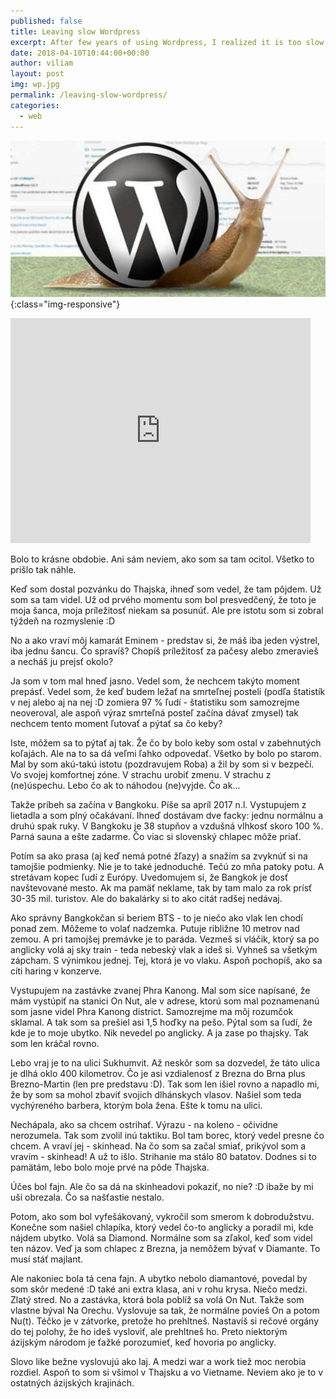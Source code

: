 ```yaml
---
published: false
title: Leaving slow Wordpress
excerpt: After few years of using Wordpress, I realized it is too slow for me. So I moved my blog to much faster solution, called Jekyll.
date: 2018-04-10T10:44:00+00:00
author: viliam
layout: post
img: wp.jpg
permalink: /leaving-slow-wordpress/
categories:
  - web
---
```


![Wordpress is very slow](/images/wpslow.jpg){:class="img-responsive"}
<iframe width="480" height="360" src="https://www.youtube.com/embed/2ET8hsW6xAk" frameborder="0"> </iframe>

Bolo to krásne obdobie. Ani sám neviem, ako som sa tam ocitol. Všetko to prišlo tak náhle.

Keď som dostal pozvánku do Thajska, ihneď som vedel, že tam pôjdem. Už som sa tam videl. Už od prvého momentu som bol presvedčený, že 
toto je moja šanca, moja príležitosť niekam sa posunúť. Ale pre istotu som si zobral týždeň na rozmyslenie :D 

No a ako vraví môj kamarát Eminem - predstav si, že máš iba jeden výstrel, iba jednu šancu. Čo spravíš? Chopíš príležitosť za pačesy
alebo zmeravieš a necháš ju prejsť okolo? 

Ja som v tom mal hneď jasno. Vedel som, že nechcem takýto moment prepásť. Vedel som, že keď budem ležať na smrteľnej posteli (podľa
štatistík v nej alebo aj na nej :D zomiera 97 % ľudí - štatistiku som samozrejme neoveroval, ale aspoň výraz smrteľná posteľ začína
dávať zmysel) tak nechcem tento moment ľutovať a pýtať sa čo keby?

Iste, môžem sa to pýtať aj tak. Že čo by bolo keby som ostal v zabehnutých koľajách. Ale na to sa dá veľmi ľahko odpovedať. Všetko by
bolo po starom. Mal by som akú-takú istotu (pozdravujem Roba) a žil by som si v bezpečí. Vo svojej komfortnej zóne. V strachu urobiť 
zmenu. V strachu z (ne)úspechu. Lebo čo ak to náhodou (ne)vyjde. Čo ak...

Takže príbeh sa začína v Bangkoku. Píše sa apríl 2017 n.l. Vystupujem z lietadla a som plný očakávaní. Ihneď dostávam dve facky: jednu
normálnu a druhú spak ruky. V Bangkoku je 38 stupňov a vzdušná vlhkosť skoro 100 %. Parná sauna a ešte zadarme. Čo viac si slovenský
chlapec môže priať. 

Potím sa ako prasa (aj keď nemá potné žľazy) a snažím sa zvyknúť si na tamojšie podmienky. Nie je to také jednoduché. Tečú zo mňa 
patoky potu. A stretávam kopec ľudí z Európy. Uvedomujem si, že Bangkok je dosť navštevované mesto. Ak ma pamäť neklame, tak by tam
malo za rok prísť 30-35 mil. turistov. Ale do bakalárky si to ako citát radšej nedávaj. 

Ako správny Bangkokčan si beriem BTS - to je niečo ako vlak len chodí ponad zem. Môžeme to volať nadzemka. Putuje ribližne 10 metrov
nad zemou. A pri tamojšej premávke je to paráda. Vezmeš si vláčik, ktorý sa po anglicky volá aj sky train - teda nebeský vlak a ideš si.
Vyhneš sa všetkým zápcham. S výnimkou jednej. Tej, ktorá je vo vlaku. Aspoň pochopíš, ako sa cíti haring v konzerve.

Vystupujem na zastávke zvanej Phra Kanong. Mal som síce napísané, že mám vystúpiť na stanici On Nut, ale v adrese, ktorú som mal 
poznamenanú som jasne videl Phra Kanong district. Samozrejme ma môj rozumčok sklamal. A tak som sa prešiel asi 1,5 hoďky na pešo. 
Pýtal som sa ľudí, že kde je to moje ubytko. Nik nevedel po anglicky. A ja zase po thajsky. Tak som len kráčal rovno. 

Lebo vraj je to na ulici Sukhumvit. Až neskôr som sa dozvedel, že táto ulica je dlhá oklo 400 kilometrov. Čo je asi vzdialenosť
z Brezna do Brna plus Brezno-Martin (len pre predstavu :D). Tak som len išiel rovno a napadlo mi, že by som sa mohol zbaviť svojich
dlhánskych vlasov. Našiel som teda vychýreného barbera, ktorým bola žena. Ešte k tomu na ulici.

Nechápala, ako sa chcem ostrihať. Výrazu - na koleno - očividne nerozumela. Tak som zvolil inú taktiku. Bol tam borec, ktorý vedel
presne čo chcem. A vraví jej - skinhead. Na čo som sa začal smiať, prikývol som a vravím - skinhead! A už to išlo. Strihanie ma
stálo 80 batatov. Dodnes si to pamätám, lebo bolo moje prvé na pôde Thajska.

Účes bol fajn. Ale čo sa dá na skinheadovi pokaziť, no nie? :D ibaže by mi uši obrezala. Čo sa našťastie nestalo.

Potom, ako som bol vyfešákovaný, vykročil som smerom k dobrodužstvu. Konečne som našiel chlapíka, ktorý vedel čo-to anglicky 
a poradil mi, kde nájdem ubytko. Volá sa Diamond. Normálne som sa zľakol, keď som videl ten názov. Veď ja som chlapec z Brezna,
ja nemôžem bývať v Diamante. To musí stáť majlant. 

Ale nakoniec bola tá cena fajn. A ubytko nebolo diamantové, povedal by som skôr medené :D také ani extra klasa, ani v rohu krysa.
Niečo medzi. Zlatý stred. No a zastávka, ktorá bola poblíž sa volá On Nut. Takže som vlastne býval Na Orechu. Vyslovuje sa tak, že
normálne povieš On a potom Nu(t). Téčko je v zátvorke, pretože ho prehltneš. Nastavíš si rečové orgány do tej polohy, že ho ideš 
vysloviť, ale prehltneš ho. Preto niektorým ázijským národom je ťažké porozumieť, keď hovoria po anglicky.

Slovo like bežne vyslovujú ako laj. A medzi war a work tiež moc nerobia rozdiel. Aspoň to som si všimol v Thajsku a vo Vietname.
Neviem ako je to v ostatných ázijských krajinách.


